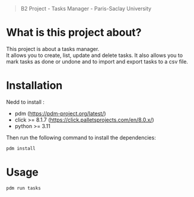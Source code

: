 >B2 Project - Tasks Manager - Paris-Saclay University

# What is this project about?

This project is about a tasks manager.  
It allows you to create, list, update and delete tasks. It also allows you to mark tasks as done or undone and to import and export tasks to a csv file.

# Installation

Nedd to install : 
- pdm (https://pdm-project.org/latest/)
- click >= 8.1.7 (https://click.palletsprojects.com/en/8.0.x/)
- python >= 3.11

Then run the following command to install the dependencies:
```bash
pdm install
```

# Usage
```bash
pdm run tasks
```